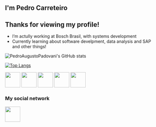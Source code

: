 ## I'm Pedro Carreteiro 

## Thanks for viewing my profile!


<!--**PedroAugustoPadovani/PedroAugustoPadovani** is a ✨ _special_ ✨ repository because its `README.md` (this file) appears on your GitHub profile.-->

- I’m actully working at Bosch Brasil, with systems development
- Currently learning about software develpment, data analysis and SAP and other things!

![PedroAugustoPadovani's GitHub stats](https://github-readme-stats.vercel.app/api?username=PedroAugustoPadovani&show_icons=true&theme=tokyonight)

[![Top Langs](https://github-readme-stats.vercel.app/api/top-langs/?username=PedroAugustoPadovani&layout=donut)](https://github.com/PedroAugustoPadovani/github-readme-stats)

<div style="display: inline">
  <img width="50" height="50" src="https://cdn.jsdelivr.net/gh/devicons/devicon@latest/icons/python/python-original.svg" />
  <img width="50" height="50" src="https://cdn.jsdelivr.net/gh/devicons/devicon@latest/icons/php/php-original.svg" />
  <img width="50" height="50" src="https://cdn.jsdelivr.net/gh/devicons/devicon@latest/icons/csharp/csharp-original.svg" />
  <img width="50" height="50" src="https://cdn.jsdelivr.net/gh/devicons/devicon@latest/icons/html5/html5-original.svg" />        
  <img width="50" height="50" src="https://cdn.jsdelivr.net/gh/devicons/devicon@latest/icons/css3/css3-original.svg" />   
</div>

### My social network
<a href="https://www.linkedin.com/in/pedro-augusto-padovani-carreteiro-447917284/">
  <img width="50" height="50" src="https://cdn.jsdelivr.net/gh/devicons/devicon@latest/icons/linkedin/linkedin-original.svg" />        
</a>
